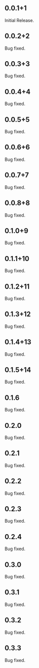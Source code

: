## 0.0.1+1
Initial Release.

## 0.0.2+2
Bug fixed.

## 0.0.3+3
Bug fixed.

## 0.0.4+4
Bug fixed.

## 0.0.5+5
Bug fixed.

## 0.0.6+6
Bug fixed.

## 0.0.7+7
Bug fixed.

## 0.0.8+8
Bug fixed.

## 0.1.0+9
Bug fixed.

## 0.1.1+10
Bug fixed.

## 0.1.2+11
Bug fixed.

## 0.1.3+12
Bug fixed.

## 0.1.4+13
Bug fixed.

## 0.1.5+14
Bug fixed.

## 0.1.6
Bug fixed.

## 0.2.0
Bug fixed.

## 0.2.1
Bug fixed.

## 0.2.2
Bug fixed.

## 0.2.3
Bug fixed.

## 0.2.4
Bug fixed.

## 0.3.0
Bug fixed.

## 0.3.1
Bug fixed.

## 0.3.2
Bug fixed.

## 0.3.3
Bug fixed.
